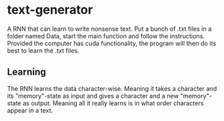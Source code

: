 # text-generator
A RNN that can learn to write nonsense text. Put a bunch of .txt files in a folder named Data, start the main function and follow the instructions. Provided the computer has cuda functionality, the program will then do its best to learn the .txt files.

## Learning
The RNN learns the data character-wise. Meaning it takes a character and its "memory"-state as input and gives a character and a new "memory"-state as output. Meaning all it really learns is in what order characters appear in a text. 
